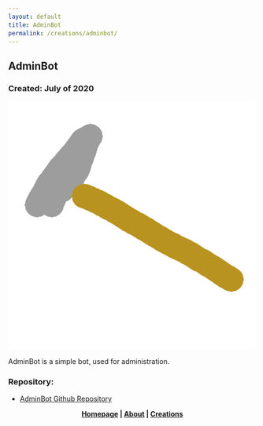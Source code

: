 ```yaml
---
layout: default
title: AdminBot
permalink: /creations/adminbot/
---
```

## AdminBot
### Created: July of 2020
![AdminBot](https://github.com/xf8b/xf8b.github.io/blob/master/images/adminbot.png?raw=true)    

AdminBot is a simple bot, used for administration.  
### Repository:
* [AdminBot Github Repository](https://github.com/xf8b/AdminBot)
<p align="center">
  <strong> <a href="https://xf8b.github.io">Homepage</a> | <a href="https://xf8b.github.io/about/">About</a> | <a href="https://xf8b.github.io/creations/">Creations</a> </strong>
</p>
